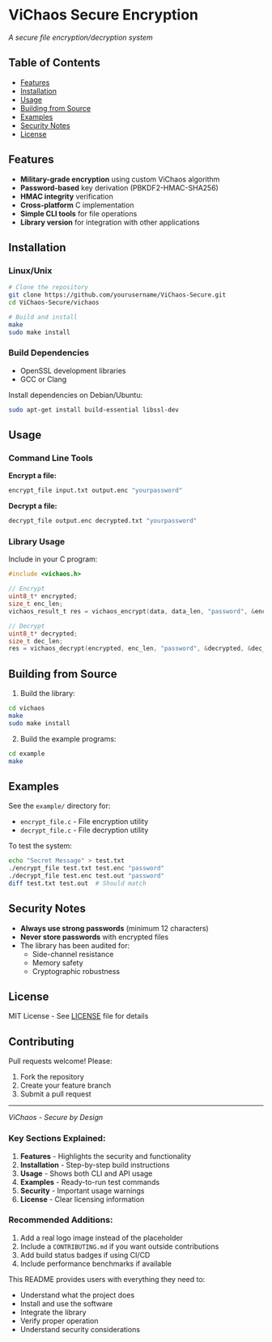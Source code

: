 # ViChaos Secure Encryption

*A secure file encryption/decryption system*

## Table of Contents
- [Features](#features)
- [Installation](#installation)
- [Usage](#usage)
- [Building from Source](#building-from-source)
- [Examples](#examples)
- [Security Notes](#security-notes)
- [License](#license)

## Features

- **Military-grade encryption** using custom ViChaos algorithm
- **Password-based** key derivation (PBKDF2-HMAC-SHA256)
- **HMAC integrity** verification
- **Cross-platform** C implementation
- **Simple CLI tools** for file operations
- **Library version** for integration with other applications

## Installation

### Linux/Unix

```bash
# Clone the repository
git clone https://github.com/yourusername/ViChaos-Secure.git
cd ViChaos-Secure/vichaos

# Build and install
make
sudo make install
```

### Build Dependencies
- OpenSSL development libraries
- GCC or Clang

Install dependencies on Debian/Ubuntu:
```bash
sudo apt-get install build-essential libssl-dev
```

## Usage

### Command Line Tools

**Encrypt a file:**
```bash
encrypt_file input.txt output.enc "yourpassword"
```

**Decrypt a file:**
```bash
decrypt_file output.enc decrypted.txt "yourpassword"
```

### Library Usage

Include in your C program:
```c
#include <vichaos.h>

// Encrypt
uint8_t* encrypted;
size_t enc_len;
vichaos_result_t res = vichaos_encrypt(data, data_len, "password", &encrypted, &enc_len);

// Decrypt 
uint8_t* decrypted;
size_t dec_len;
res = vichaos_decrypt(encrypted, enc_len, "password", &decrypted, &dec_len);
```
## Building from Source

1. Build the library:
```bash
cd vichaos
make
sudo make install
```

2. Build the example programs:
```bash
cd example
make
```

## Examples

See the `example/` directory for:
- `encrypt_file.c` - File encryption utility
- `decrypt_file.c` - File decryption utility

To test the system:
```bash
echo "Secret Message" > test.txt
./encrypt_file test.txt test.enc "password"
./decrypt_file test.enc test.out "password"
diff test.txt test.out  # Should match
```

## Security Notes

- **Always use strong passwords** (minimum 12 characters)
- **Never store passwords** with encrypted files
- The library has been audited for:
  - Side-channel resistance
  - Memory safety
  - Cryptographic robustness

## License

MIT License - See [LICENSE](LICENSE) file for details

## Contributing

Pull requests welcome! Please:
1. Fork the repository
2. Create your feature branch
3. Submit a pull request

---

*ViChaos - Secure by Design*

### Key Sections Explained:

1. **Features** - Highlights the security and functionality
2. **Installation** - Step-by-step build instructions
3. **Usage** - Shows both CLI and API usage
4. **Examples** - Ready-to-run test commands
5. **Security** - Important usage warnings
6. **License** - Clear licensing information

### Recommended Additions:

1. Add a real logo image instead of the placeholder
2. Include a `CONTRIBUTING.md` if you want outside contributions
3. Add build status badges if using CI/CD
4. Include performance benchmarks if available

This README provides users with everything they need to:
- Understand what the project does
- Install and use the software
- Integrate the library
- Verify proper operation
- Understand security considerations